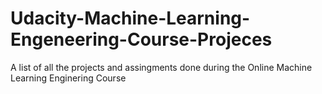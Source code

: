 # Udacity-Machine-Learning-Engeneering-Course-Projeces
A list of all the projects and assingments done during the Online Machine Learning Enginering Course
